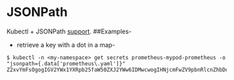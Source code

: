 # JSONPath
Kubectl + JSONPath [support](https://kubernetes.io/docs/reference/kubectl/jsonpath/).
##Examples-
* retrieve a key with a dot in a map-
```
$ kubectl -n <my-namespace> get secrets prometheus-mypod-prometheus -o "jsonpath={.data['prometheus\.yaml']}"
Z2xvYmFsOgogIGV2YWx1YXRpb25faW50ZXJ2YWw6IDMwcwogIHNjcmFwZV9pbnRlcnZhbDogMzBzCiAgZXh0ZXJuYWxfbGFiZWxzOgogI
```
